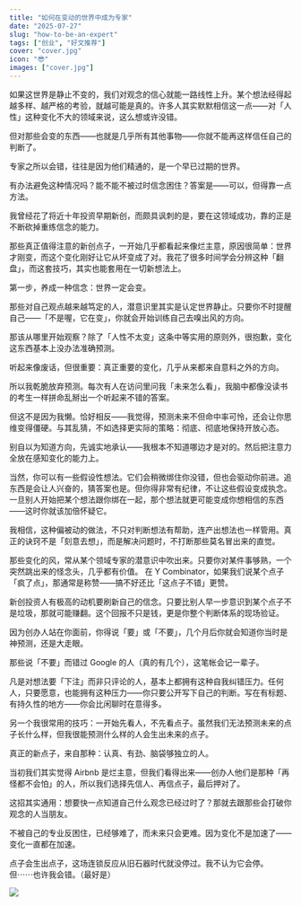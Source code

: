 ```yaml
---
title: "如何在变动的世界中成为专家"
date: "2025-07-27"
slug: "how-to-be-an-expert"
tags: ["创业", "好文推荐"]
cover: "cover.jpg"
icon: "😎"
images: ["cover.jpg"]
---
```

如果这世界是静止不变的，我们对观念的信心就能一路线性上升。某个想法经得起越多样、越严格的考验，就越可能是真的。许多人其实默默相信这一点——对「人性」这种变化不大的领域来说，这么想或许没错。



但对那些会变的东西——也就是几乎所有其他事物——你就不能再这样信任自己的判断了。



专家之所以会错，往往是因为他们精通的，是一个早已过期的世界。



有办法避免这种情况吗？能不能不被过时信念困住？答案是——可以，但得靠一点方法。



我曾经花了将近十年投资早期新创，而颇具讽刺的是，要在这领域成功，靠的正是不断砍掉重练信念的能力。



那些真正值得注意的新创点子，一开始几乎都看起来像烂主意，原因很简单：世界才刚变，而这个变化刚好让它从坏变成了对。我花了很多时间学会分辨这种「翻盘」，而这套技巧，其实也能套用在一切新想法上。



第一步，养成一种信念：世界一定会变。



那些对自己观点越来越笃定的人，潜意识里其实是认定世界静止。只要你不时提醒自己——「不是喔，它在变」，你就会开始训练自己去嗅出风的方向。



那该从哪里开始观察？除了「人性不太变」这条中等实用的原则外，很抱歉，变化这东西基本上没办法准确预测。



听起来像废话，但很重要：真正重要的变化，几乎从来都来自意料之外的方向。



所以我乾脆放弃预测。每次有人在访问里问我「未来怎么看」，我脑中都像没读书的考生一样拼命乱掰出一个听起来不错的答案。



但这不是因为我懒。恰好相反——我觉得，预测未来不但命中率可怜，还会让你思维变得僵硬。与其乱猜，不如选择更实际的策略：彻底、彻底地保持开放心态。



别自以为知道方向，先诚实地承认——我根本不知道哪边才是对的。然后把注意力全放在感知变化的能力上。



当然，你可以有一些假设性想法。它们会稍微绑住你没错，但也会驱动你前进。追东西是会让人兴奋的，猜答案也是。但你得非常有纪律，不让这些假设变成执念。
一旦别人开始把某个想法跟你绑在一起，那个想法就更可能变成你想相信的东西——这时你就该加倍怀疑它。



我相信，这种偏被动的做法，不只对判断想法有帮助，连产出想法也一样管用。真正的诀窍不是「刻意去想」，而是解决问题时，不打断那些莫名冒出来的直觉。



那些变化的风，常从某个领域专家的潜意识中吹出来。只要你对某件事够熟，一个突然跳出来的怪念头，几乎都有价值。
在 Y Combinator，如果我们说某个点子「疯了点」，那通常是称赞——搞不好还比「这点子不错」更赞。



新创投资人有极高的动机要刷新自己的信念。只要比别人早一步意识到某个点子不是垃圾，那就可能赚翻。这个回报不只是钱，更是你整个判断体系的现场验证。



因为创办人站在你面前，你得说「要」或「不要」，几个月后你就会知道你当时是神预测，还是大走眼。



那些说「不要」而错过 Google 的人（真的有几个），这笔帐会记一辈子。



凡是对想法要「下注」而非只评论的人，基本上都拥有这种自我纠错压力。任何人，只要愿意，也能拥有这种压力——你只要公开写下自己的判断。写在有标题、有持久性的地方——你会比闲聊时在意得多。



另一个我很常用的技巧：一开始先看人，不先看点子。虽然我们无法预测未来的点子长什么样，但我很能预测什么样的人会生出未来的点子。



真正的新点子，来自那种：认真、有劲、脑袋够独立的人。



当初我们其实觉得 Airbnb 是烂主意，但我们看得出来——创办人他们是那种「再怪都不会怕」的人，所以我们选择先信人、再信点子，最后押对了。



这招其实通用：想要快一点知道自己什么观念已经过时了？那就去跟那些会打破你观念的人当朋友。



不被自己的专业反困住，已经够难了，而未来只会更难。因为变化不是加速了——变化一直都在加速。



点子会生出点子，这场连锁反应从旧石器时代就没停过。我不认为它会停。
但⋯⋯也许我会错。（最好是）




![](https://prod-files-secure.s3.us-west-2.amazonaws.com/112d0858-5090-4d34-a606-b75eb8d65fd2/46476355-9cf3-4e99-9b7a-3531bc426380/1000202064.png?X-Amz-Algorithm=AWS4-HMAC-SHA256&X-Amz-Content-Sha256=UNSIGNED-PAYLOAD&X-Amz-Credential=ASIAZI2LB4662DU4TS2F%2F20251024%2Fus-west-2%2Fs3%2Faws4_request&X-Amz-Date=20251024T081831Z&X-Amz-Expires=3600&X-Amz-Security-Token=IQoJb3JpZ2luX2VjEJ%2F%2F%2F%2F%2F%2F%2F%2F%2F%2F%2FwEaCXVzLXdlc3QtMiJIMEYCIQD5fiaP3%2FfIRldyLriXHRTYcoPIjkcwLCG8vRHZqWTk7QIhANe%2FIhKgSr2sHlcwwOLNA9WQ8LoMvlKdFla1pP47995gKv8DCFgQABoMNjM3NDIzMTgzODA1Igyk23%2BiJA8b%2Bo2EVeMq3APeHrQVQ9rMY92M7jgUfTVYkkB6qT3R96wNhPI8bMleLBTsNmhKbE6z3P005z4eX284y4sD%2F2620o%2BWexuVNHE%2BK9QqCbrqU4IuLcm1u4UqmyiChsiwSE0F8n9vI%2Ba9TjE5sCNCm31zwrXF%2Bgdt0lDYxwJIdIn4WqJTkhX6iin0EKbUPYBwyH8tZ4UoU6Gf%2FlNA3PkVqnpXvxc6UStL%2BhVrPeVKwOnOadUkT7NQr4pH%2B5Q1Z0uhVRgXInW3f7EbS2WZyCv1Ji9hoHzbHhxvJfQ6bDUM%2B5hVLoZPA4BC64DV08nN%2FSLKIxAw0xZofo1zzEPkicRwPZ9gLZZwreZ9ZEvo4Vop%2FnPCaDbWb%2FEq9byEvEJiNHVjpsbuKfY6lQLPJdKO3VgA6%2Fiyzv0Me1Q%2BNyQSrRH3sSfckVn4mR00EtAzbt0N4yKdy5S9uknX9jood2w8ETF3LUdGJ1zWtwtSe1nRVygboF0XX0Azfw1JPA3PEzoeWpTjZdO%2Fb2pEkF534txauw3jj9%2FeIxfE6N%2Fl2w1oKnF6McmTz3YLKMZ%2Fsr31efZv1lpkaKtIUWBlly%2FzvXGZqqB378Iy8yVgt1yLThYDEq9aCJ%2FoBOjMcHys0cBzSBk8Wn%2BTecWpjV6bEDCHz%2BzHBjqkAfGnsT%2Bm8R%2BgTe%2BTYSd0RX%2FP6XXTXC9qG8qc6ZDx63MAdonz4oENrVDoWX9aJwG39LbX%2Ba2u%2FAO%2ByxSJgG39A105qT1ZdQk30rb0IY%2Bf3LI7guFfySJW4EYIM4qmBlJe%2Fo54sQQx6E4eUE85tpVcUCG93srXCscXvVlQkyIWBno2RpM5%2Fb9XGEEA2K7RgiVUcsucqgnsBx2u8LAZ8hnKs3jxi4dO&X-Amz-Signature=3a976244efa305b359926b086182ef0ad0614b8a49d6780f9a3b94ee23463111&X-Amz-SignedHeaders=host&x-amz-checksum-mode=ENABLED&x-id=GetObject)

